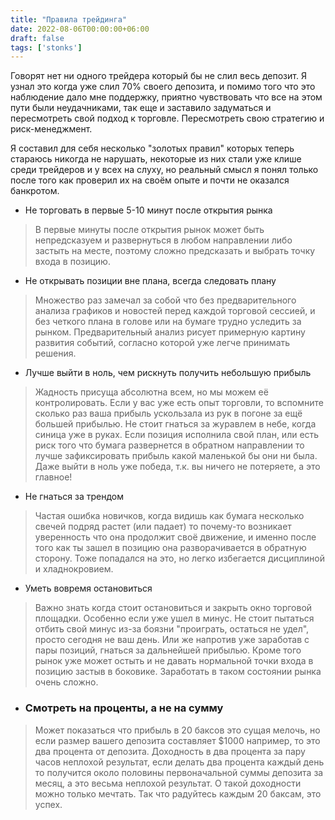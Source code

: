```yaml
---
title: "Правила трейдинга"
date: 2022-08-06T00:00:00+06:00
draft: false
tags: ['stonks']
---
```


Говорят нет ни одного трейдера который бы не слил весь депозит. Я узнал это когда уже слил 70% своего депозита, и помимо того что это наблюдение дало мне поддержку, приятно чувствовать что все на этом пути были неудачниками, так еще и заставило задуматься и пересмотреть свой подход к торговле. Пересмотреть свою стратегию и риск-менеджмент.

Я составил для себя несколько "золотых правил" которых теперь стараюсь никогда не нарушать, некоторые из них стали уже клише среди трейдеров и у всех на слуху, но реальный смысл я понял только после того как проверил их на своём опыте и почти не оказался банкротом.

* Не торговать в первые 5-10 минут после открытия рынка

> В первые минуты после открытия рынок может быть непредсказуем и развернуться в любом направлении либо застыть на месте, поэтому сложно предсказать и выбрать точку входа в позицию. 

* Не открывать позиции вне плана, всегда следовать плану

> Множество раз замечал за собой что без предварительного анализа графиков и новостей перед каждой торговой сессией, и без четкого плана в голове или на бумаге трудно уследить за рынком. Предварительный анализ рисует примерную картину развития событий, согласно которой уже легче принимать решения.

* Лучше выйти в ноль, чем рискнуть получить небольшую прибыль

> Жадность присуща абсолютна всем, но мы можем её контролировать. Если у вас уже есть опыт торговли, то вспомните сколько раз ваша прибыль ускользала из рук в погоне за ещё большей прибылью. Не стоит гнаться за журавлем в небе, когда синица уже в руках. Если позиция исполнила свой план, или есть риск того что бумага развернется в обратном направлении то лучше зафиксировать прибыль какой маленькой бы они ни была. Даже выйти в ноль уже победа, т.к. вы ничего не потеряете, а это главное!

* Не гнаться за трендом

> Частая ошибка новичков, когда видишь как бумага несколько свечей подряд растет (или падает) то почему-то возникает уверенность что она продолжит своё движение, и именно после того как ты зашел в позицию она разворачивается в обратную сторону. Тоже попадался на это, но легко избегается дисциплиной и хладнокровием.

* Уметь вовремя остановиться

> Важно знать когда стоит остановиться и закрыть окно торговой площадки. Особенно если уже ушел в минус. Не стоит пытаться отбить свой минус из-за боязни "проиграть, остаться не удел", просто сегодня не ваш день. Или же напротив уже заработав с пары позиций, гнаться за дальнейшей прибылью. Кроме того рынок уже может остыть и не давать нормальной точки входа в позицию застыв в боковике. Заработать в таком состоянии рынка очень сложно.

* ### Смотреть на проценты, а не на сумму

> Может показаться что прибыль в 20 баксов это сущая мелочь, но если размер вашего депозита составляет $1000 например, то это два процента от депозита. Доходность в два процента за пару часов неплохой результат, если делать два процента каждый день то получится около половины первоначальной суммы депозита за месяц, а это весьма неплохой результат. О такой доходности можно только мечтать. Так что радуйтесь каждым 20 баксам, это успех.

